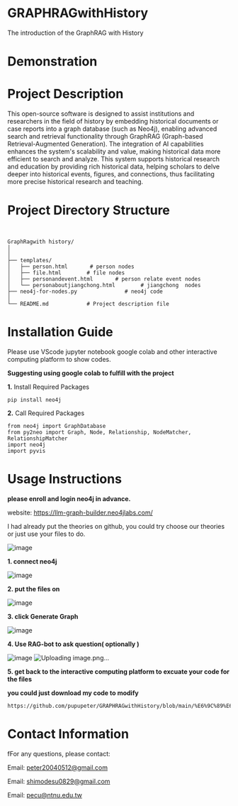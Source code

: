 # GRAPHRAGwithHistory
The introduction of the GraphRAG with History 


# Demonstration

# Project Description
This open-source software is designed to assist institutions and researchers in the field of history by embedding historical documents or case reports into a graph database (such as Neo4j), enabling advanced search and retrieval functionality through GraphRAG (Graph-based Retrieval-Augmented Generation). The integration of AI capabilities enhances the system's scalability and value, making historical data more efficient to search and analyze. This system supports historical research and education by providing rich historical data, helping scholars to delve deeper into historical events, figures, and connections, thus facilitating more precise historical research and teaching.
# Project Directory Structure


```


GraphRagwith history/
│
│
├── templates/
│   ├── person.html       # person nodes
│   ├── file.html        # file nodes
│   ├── personandevent.html       # person relate event nodes
│   └── personaboutjiangchong.html        # jiangchong  nodes
├── neo4j-for-nodes.py               # neo4j code
│
└── README.md            # Project description file
```

# Installation Guide
Please use VScode jupyter notebook google colab and other interactive computing platform to show codes.


 **Suggesting using google colab to fulfill with the project**

**1.** Install Required Packages
```
pip install neo4j

```


**2.** Call Required Packages

```
from neo4j import GraphDatabase
from py2neo import Graph, Node, Relationship, NodeMatcher, RelationshipMatcher
import neo4j
import pyvis
```








# Usage Instructions

**please enroll and login neo4j in advance.**

website: https://llm-graph-builder.neo4jlabs.com/

I had already put the theories on github, you could try choose our theories or just use your files to do.

![image](https://github.com/user-attachments/assets/fa5681da-f933-4bd0-9b42-0c0164ff781d)



**1. connect neo4j**



![image](https://github.com/user-attachments/assets/116d427c-05f0-4756-aa55-f3112cd2809c)


**2. put the files on**



![image](https://github.com/user-attachments/assets/83ce949b-abc9-4618-8468-5458da1562f2)




**3. click Generate Graph**



![image](https://github.com/user-attachments/assets/7e380299-7267-4dbf-9ca9-8e8af3020366)



**4. Use RAG-bot to ask question( optionally )**



![image](https://github.com/user-attachments/assets/26ce4f6f-80f5-47f7-bcf2-35cf058d406f)
![Uploading image.png…]()

**5. get back to the interactive computing platform to excuate your code for the files**



  **you could just download my code to modify**

```
https://github.com/pupupeter/GRAPHRAGwithHistory/blob/main/%E6%9C%89%E6%88%90%E5%8A%9Fneo4j%E7%9A%84%E6%9D%B1%E8%A5%BF.py
```





#  Contact Information
  fFor any questions, please contact:

Email: peter20040512@gmail.com

Email: shimodesu0829@gmail.com

Email: pecu@ntnu.edu.tw
